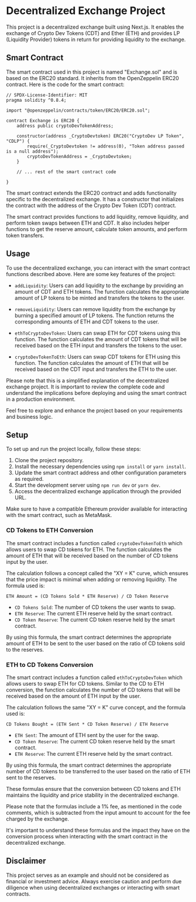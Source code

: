 # Decentralized Exchange Project

This project is a decentralized exchange built using Next.js. It enables the exchange of Crypto Dev Tokens (CDT) and Ether (ETH) and provides LP (Liquidity Provider) tokens in return for providing liquidity to the exchange.

## Smart Contract

The smart contract used in this project is named "Exchange.sol" and is based on the ERC20 standard. It inherits from the OpenZeppelin ERC20 contract. Here is the code for the smart contract:

```solidity
// SPDX-License-Identifier: MIT
pragma solidity ^0.8.4;

import "@openzeppelin/contracts/token/ERC20/ERC20.sol";

contract Exchange is ERC20 {
    address public cryptoDevTokenAddress;

    constructor(address _CryptoDevtoken) ERC20("CryptoDev LP Token", "CDLP") {
        require(_CryptoDevtoken != address(0), "Token address passed is a null address");
        cryptoDevTokenAddress = _CryptoDevtoken;
    }

    // ... rest of the smart contract code

}
```

The smart contract extends the ERC20 contract and adds functionality specific to the decentralized exchange. It has a constructor that initializes the contract with the address of the Crypto Dev Token (CDT) contract.

The smart contract provides functions to add liquidity, remove liquidity, and perform token swaps between ETH and CDT. It also includes helper functions to get the reserve amount, calculate token amounts, and perform token transfers.

## Usage

To use the decentralized exchange, you can interact with the smart contract functions described above. Here are some key features of the project:

- `addLiquidity`: Users can add liquidity to the exchange by providing an amount of CDT and ETH tokens. The function calculates the appropriate amount of LP tokens to be minted and transfers the tokens to the user.

- `removeLiquidity`: Users can remove liquidity from the exchange by burning a specified amount of LP tokens. The function returns the corresponding amounts of ETH and CDT tokens to the user.

- `ethToCryptoDevToken`: Users can swap ETH for CDT tokens using this function. The function calculates the amount of CDT tokens that will be received based on the ETH input and transfers the tokens to the user.

- `cryptoDevTokenToEth`: Users can swap CDT tokens for ETH using this function. The function calculates the amount of ETH that will be received based on the CDT input and transfers the ETH to the user.

Please note that this is a simplified explanation of the decentralized exchange project. It is important to review the complete code and understand the implications before deploying and using the smart contract in a production environment.

Feel free to explore and enhance the project based on your requirements and business logic.

## Setup

To set up and run the project locally, follow these steps:

1. Clone the project repository.
2. Install the necessary dependencies using `npm install` or `yarn install`.
3. Update the smart contract address and other configuration parameters as required.
4. Start the development server using `npm run dev` or `yarn dev`.
5. Access the decentralized exchange application through the provided URL.

Make sure to have a compatible Ethereum provider available for interacting with the smart contract, such as MetaMask.

### CD Tokens to ETH Conversion

The smart contract includes a function called `cryptoDevTokenToEth` which allows users to swap CD tokens for ETH. The function calculates the amount of ETH that will be received based on the number of CD tokens input by the user.

The calculation follows a concept called the "XY = K" curve, which ensures that the price impact is minimal when adding or removing liquidity. The formula used is:

```
ETH Amount = (CD Tokens Sold * ETH Reserve) / CD Token Reserve
```

- `CD Tokens Sold`: The number of CD tokens the user wants to swap.
- `ETH Reserve`: The current ETH reserve held by the smart contract.
- `CD Token Reserve`: The current CD token reserve held by the smart contract.

By using this formula, the smart contract determines the appropriate amount of ETH to be sent to the user based on the ratio of CD tokens sold to the reserves.

### ETH to CD Tokens Conversion

The smart contract includes a function called `ethToCryptoDevToken` which allows users to swap ETH for CD tokens. Similar to the CD to ETH conversion, the function calculates the number of CD tokens that will be received based on the amount of ETH input by the user.

The calculation follows the same "XY = K" curve concept, and the formula used is:

```
CD Tokens Bought = (ETH Sent * CD Token Reserve) / ETH Reserve
```

- `ETH Sent`: The amount of ETH sent by the user for the swap.
- `CD Token Reserve`: The current CD token reserve held by the smart contract.
- `ETH Reserve`: The current ETH reserve held by the smart contract.

By using this formula, the smart contract determines the appropriate number of CD tokens to be transferred to the user based on the ratio of ETH sent to the reserves.

These formulas ensure that the conversion between CD tokens and ETH maintains the liquidity and price stability in the decentralized exchange.

Please note that the formulas include a 1% fee, as mentioned in the code comments, which is subtracted from the input amount to account for the fee charged by the exchange.

It's important to understand these formulas and the impact they have on the conversion process when interacting with the smart contract in the decentralized exchange.

## Disclaimer

This project serves as an example and should not be considered as financial or investment advice. Always exercise caution and perform due diligence when using decentralized exchanges or interacting with smart contracts.
